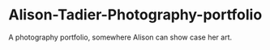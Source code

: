 # Alison-Tadier-Photography-portfolio
A photography portfolio, somewhere Alison can show case her art. 
